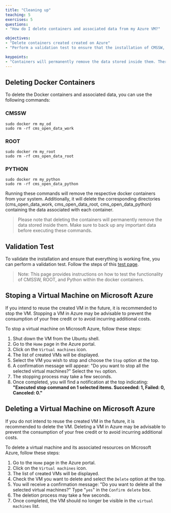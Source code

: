 ```yaml
---
title: "Cleaning up"
teaching: 5
exercises: 5
questions:
- "How do I delete containers and associated data from my Azure VM?"

objectives:
- "Delete containers created created on Azure"
- "Perform a validation test to ensure that the installation of CMSSW, ROOT, and Python containers is successful."

keypoints:
- "Containers will permanently remove the data stored inside them. Therefore, it is recommended to back up any important data before executing these commands."
---
```

## Deleting Docker Containers

To delete the Docker containers and associated data, you can use the following commands:

### CMSSW
```
sudo docker rm my_od
sudo rm -rf cms_open_data_work
```
### ROOT
```
sudo docker rm my_root
sudo rm -rf cms_open_data_root
```
### PYTHON
```
sudo docker rm my_python
sudo rm -rf cms_open_data_python
```

Running these commands will remove the respective docker containers from your system. Additionally, it will delete the corresponding directories (cms_open_data_work, cms_open_data_root, cms_open_data_python) containing the data associated with each container.

> Please note that deleting the containers will permanently remove the data stored inside them. Make sure to back up any important data before executing these commands.

## Validation Test
To validate the installation and ensure that everything is working fine, you can perform a validation test. Follow the steps of this [test page](https://cms-opendata-workshop.github.io/workshop2022-lesson-docker/04-validation/index.html).

  > Note: This page provides instructions on how to test the functionality of CMSSW, ROOT, and Python within the docker containers.

   
## Stoping a Virtual Machine on Microsoft Azure
If you intend to reuse the created VM in the future, it is recommended to stop the VM. Stopping a VM in Azure may be advisable to prevent the consumption of your free credit or to avoid incurring additional costs.

To stop a virtual machine on Microsoft Azure, follow these steps:

1. Shut down the VM from the Ubuntu shell.
2. Go to the `Home` page in the Azure portal.
3. Click on the `Virtual machines` icon.
4. The list of created VMs will be displayed.
5. Select the VM you wish to stop and choose the `Stop` option at the top.
6. A confirmation message will appear: "Do you want to stop all the selected virtual machines?" Select the `Yes` option.
7. The stopping process may take a few seconds.
9. Once completed, you will find a notification at the top indicating: **"Executed stop command on 1 selected items. Succeeded: 1, Failed: 0, Canceled: 0."**

## Deleting a Virtual Machine on Microsoft Azure

If you do not intend to reuse the created VM in the future, it is recommended to delete the VM. Deleting a VM in Azure may be advisable to prevent the consumption of your free credit or to avoid incurring additional costs.

To delete a virtual machine and its associated resources on Microsoft Azure, follow these steps:

1. Go to the `Home` page in the Azure portal.
2. Click on the `Virtual machines` icon.
3. The list of created VMs will be displayed.
4. Check the VM you want to delete and select the `Delete` option at the top.
5. You will receive a confirmation message: "Do you want to delete all the selected virtual machines?" Type "`yes`" in the `Confirm delete` box.
6. The deletion process may take a few seconds.
8. Once completed, the VM should no longer be visible in the `virtual machines` list.
